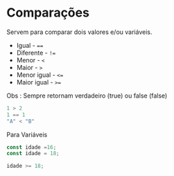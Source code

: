 # Comparações

Servem para comparar dois valores e/ou variáveis.

- Igual - `==`
- Diferente - `!=`
- Menor - `<`
- Maior - `>`
- Menor igual - `<=`
- Maior igual - `>=`

Obs : Sempre retornam verdadeiro (true) ou false (false)

```javascript
1 > 2
1 == 1
"A" < "B"
```

Para Variáveis

```javascript
const idade =16;
const idade = 18;

idade >= 18;
```
